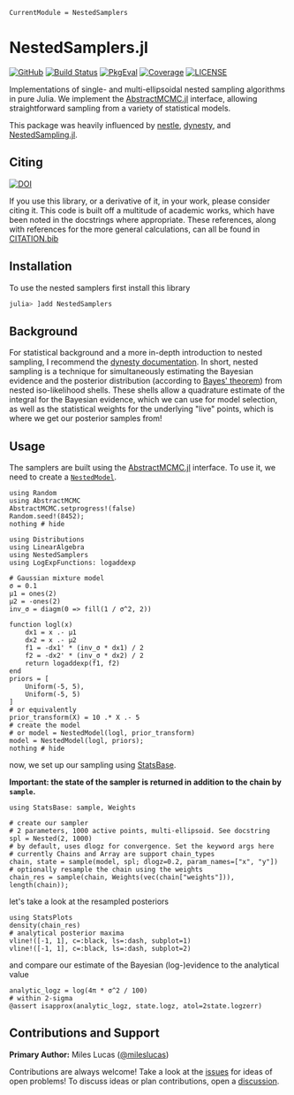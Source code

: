 ```@meta
CurrentModule = NestedSamplers
```

# NestedSamplers.jl

[![GitHub](https://img.shields.io/badge/Code-GitHub-black.svg)](https://github.com/TuringLang/NestedSamplers.jl)
[![Build Status](https://github.com/TuringLang/NestedSamplers.jl/workflows/CI/badge.svg?branch=main)](https://github.com/TuringLang/NestedSamplers.jl/actions)
[![PkgEval](https://juliaci.github.io/NanosoldierReports/pkgeval_badges/N/NestedSamplers.svg)](https://juliaci.github.io/NanosoldierReports/pkgeval_badges/report.html)
[![Coverage](https://codecov.io/gh/TuringLang/NestedSamplers.jl/branch/main/graph/badge.svg)](https://codecov.io/gh/TuringLang/NestedSamplers.jl)
[![LICENSE](https://img.shields.io/github/license/TuringLang/NestedSamplers.jl?color=yellow)](https://github.com/TuringLang/NestedSamplers.jl/blob/main/LICENSE)

Implementations of single- and multi-ellipsoidal nested sampling algorithms in pure Julia. We implement the [AbstractMCMC.jl](https://github.com/TuringLang/AbstractMCMC.jl) interface, allowing straightforward sampling from a variety of statistical models.

This package was heavily influenced by [nestle](https://github.com/kbarbary/nestle), [dynesty](https://github.com/joshspeagle/dynesty), and [NestedSampling.jl](https://github.com/kbarbary/NestedSampling.jl).

## Citing

[![DOI](https://zenodo.org/badge/DOI/10.5281/zenodo.3950594.svg)](https://doi.org/10.5281/zenodo.3950594)

If you use this library, or a derivative of it, in your work, please consider citing it. This code is built off a multitude of academic works, which have been noted in the docstrings where appropriate. These references, along with references for the more general calculations, can all be found in [CITATION.bib](https://github.com/TuringLang/NestedSamplers.jl/blob/main/CITATION.bib)

## Installation

To use the nested samplers first install this library

```julia
julia> ]add NestedSamplers
```

## Background

For statistical background and a more in-depth introduction to nested sampling, I recommend the [dynesty documentation](https://dynesty.readthedocs.io/en/latest/overview.html). In short, nested sampling is a technique for simultaneously estimating the Bayesian evidence and the posterior distribution (according to [Bayes' theorem](https://en.wikipedia.org/wiki/Bayes%27_theorem)) from nested iso-likelihood shells. These shells allow a quadrature estimate of the integral for the Bayesian evidence, which we can use for model selection, as well as the statistical weights for the underlying "live" points, which is where we get our posterior samples from!

## Usage

The samplers are built using the [AbstractMCMC.jl](https://github.com/TuringLang/AbstractMCMC.jl) interface. To use it, we need to create a [`NestedModel`](@ref).

```@example usage
using Random
using AbstractMCMC
AbstractMCMC.setprogress!(false)
Random.seed!(8452);
nothing # hide
```

```@example usage
using Distributions
using LinearAlgebra
using NestedSamplers
using LogExpFunctions: logaddexp

# Gaussian mixture model
σ = 0.1
μ1 = ones(2)
μ2 = -ones(2)
inv_σ = diagm(0 => fill(1 / σ^2, 2))

function logl(x)
    dx1 = x .- μ1
    dx2 = x .- μ2
    f1 = -dx1' * (inv_σ * dx1) / 2
    f2 = -dx2' * (inv_σ * dx2) / 2
    return logaddexp(f1, f2)
end
priors = [
    Uniform(-5, 5),
    Uniform(-5, 5)
]
# or equivalently
prior_transform(X) = 10 .* X .- 5
# create the model
# or model = NestedModel(logl, prior_transform)
model = NestedModel(logl, priors);
nothing # hide
```

now, we set up our sampling using [StatsBase](https://github.com/JuliaStats/StatsBase.jl).

**Important:  the state of the sampler is returned in addition to the chain by `sample`.**

```@example usage
using StatsBase: sample, Weights

# create our sampler
# 2 parameters, 1000 active points, multi-ellipsoid. See docstring
spl = Nested(2, 1000)
# by default, uses dlogz for convergence. Set the keyword args here
# currently Chains and Array are support chain_types
chain, state = sample(model, spl; dlogz=0.2, param_names=["x", "y"])
# optionally resample the chain using the weights
chain_res = sample(chain, Weights(vec(chain["weights"])), length(chain));
```

let's take a look at the resampled posteriors

```@example usage
using StatsPlots
density(chain_res)
# analytical posterior maxima
vline!([-1, 1], c=:black, ls=:dash, subplot=1)
vline!([-1, 1], c=:black, ls=:dash, subplot=2)
```

and compare our estimate of the Bayesian (log-)evidence to the analytical value

```@example usage
analytic_logz = log(4π * σ^2 / 100)
# within 2-sigma
@assert isapprox(analytic_logz, state.logz, atol=2state.logzerr)
```

## Contributions and Support

**Primary Author:** Miles Lucas ([@mileslucas](https://github.com/mileslucas))

Contributions are always welcome! Take a look at the [issues](https://github.com/TuringLang/NestedSamplers.jl/issues) for ideas of open problems! To discuss ideas or plan contributions, open a [discussion](https://github.com/TuringLang/NestedSamplers.jl/discussions).
